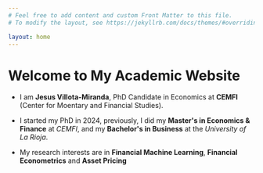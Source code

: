```yaml
---
# Feel free to add content and custom Front Matter to this file.
# To modify the layout, see https://jekyllrb.com/docs/themes/#overriding-theme-defaults

layout: home
---
```


# Welcome to My Academic Website

- I am **Jesus Villota-Miranda**, PhD Candidate in Economics at **CEMFI** (Center for Moentary and Financial Studies).

- I started my PhD in 2024, previously, I did my **Master's in Economics & Finance** at *CEMFI*, and my **Bachelor's in Business** at the *University of La Rioja*.

- My research interests are in **Financial Machine Learning**, **Financial Econometrics** and **Asset Pricing**
